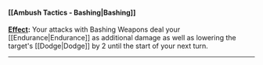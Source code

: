#### [[Ambush Tactics - Bashing|Bashing]]
<u>**Effect</u>:** Your attacks with Bashing Weapons deal your [[Endurance|Endurance]] as additional damage as well as lowering the target's [[Dodge|Dodge]] by 2 until the start of your next turn.

---